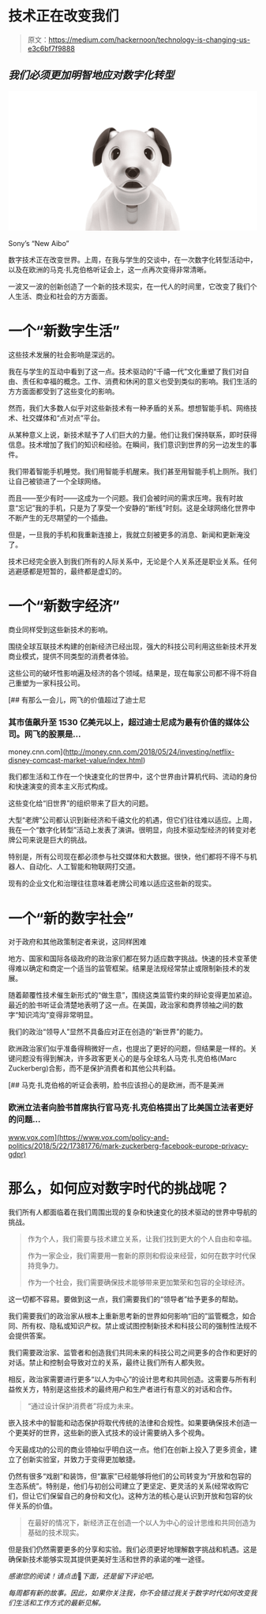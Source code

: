 # 技术正在改变我们

> 原文：<https://medium.com/hackernoon/technology-is-changing-us-e3c6bf7f9888>

## *我们必须更加明智地应对数字化转型*

![](img/a46ceaae2ec8da143fd7367ed30f5fd9.png)

Sony’s “New Aibo”

数字技术正在改变世界。上周，在我与学生的交谈中，在一次数字化转型活动中，以及在欧洲的马克·扎克伯格听证会上，这一点再次变得非常清晰。

一波又一波的创新创造了一个新的技术现实，在一代人的时间里，它改变了我们个人生活、商业和社会的方方面面。

# **一个“新数字生活”**

这些技术发展的社会影响是深远的。

我在与学生的互动中看到了这一点。技术驱动的“千禧一代”文化重塑了我们对自由、责任和幸福的概念。工作、消费和休闲的意义也受到类似的影响。我们生活的方方面面都受到了这些变化的影响。

然而，我们大多数人似乎对这些新技术有一种矛盾的关系。想想智能手机、网络技术、社交媒体和“点对点”平台。

从某种意义上说，新技术赋予了人们巨大的力量。他们让我们保持联系，即时获得信息。技术增加了我们的知识和经验。在瞬间，我们意识到世界的另一边发生的事件。

我们带着智能手机睡觉。我们用智能手机醒来。我们甚至用智能手机上厕所。我们让自己被锁进了一个全球网络。

而且——至少有时——这成为一个问题。我们会被时间的需求压垮。我有时故意“忘记”我的手机，只是为了享受一个安静的“断线”时刻。这是全球网络化世界中不断产生的无尽期望的一个插曲。

但是，一旦我的手机和我重新连接上，我就立刻被更多的消息、新闻和更新淹没了。

技术已经完全嵌入到我们所有的人际关系中，无论是个人关系还是职业关系。任何逃避感都是短暂的，最终都是虚幻的。

# **一个“新数字经济”**

商业同样受到这些新技术的影响。

围绕全球互联技术构建的创新经济已经出现，强大的科技公司利用这些新技术开发商业模式，提供不同类型的消费者体验。

这些公司的破坏性影响遍及经济的各个领域。结果是，现在每家公司都不得不将自己重塑为一家科技公司。

[](http://money.cnn.com/2018/05/24/investing/netflix-disney-comcast-market-value/index.html) [## 有那么一会儿，网飞的价值超过了迪士尼

### 其市值飙升至 1530 亿美元以上，超过迪士尼成为最有价值的媒体公司。网飞的股票是…

money.cnn.com](http://money.cnn.com/2018/05/24/investing/netflix-disney-comcast-market-value/index.html) 

我们都生活和工作在一个快速变化的世界中，这个世界由计算机代码、流动的身份和快速演变的资本主义形式构成。

这些变化给“旧世界”的组织带来了巨大的问题。

大型“老牌”公司都认识到新经济和千禧文化的机遇，但它们往往难以适应。上周，我在一个“数字化转型”活动上发表了演讲。很明显，向技术驱动型经济的转变对老牌公司来说是巨大的挑战。

特别是，所有公司现在都必须参与社交媒体和大数据。很快，他们都将不得不与机器人、自动化、人工智能和物联网打交道。

现有的企业文化和治理往往意味着老牌公司难以适应这些新的现实。

# **一个“新的数字社会”**

对于政府和其他政策制定者来说，这同样困难

地方、国家和国际各级政府的政治家们都在努力适应数字挑战。快速的技术变革使得难以确定和商定一个适当的监管框架。结果是法规经常禁止或限制新技术的发展。

随着颠覆性技术催生新形式的“做生意”，围绕这类监管约束的辩论变得更加紧迫。最近的脸书听证会清楚地表明了这一点。在美国，政治家和商界领袖之间的数字“知识鸿沟”变得非常明显。

我们的政治“领导人”显然不具备应对正在创造的“新世界”的能力。

欧洲政治家们似乎准备得稍微好一点，也提出了更好的问题，但结果是一样的。关键问题没有得到解决，许多政客更关心的是与全球名人马克·扎克伯格(Marc Zuckerberg)合影，而不是保护消费者和其他公共利益。

[](https://www.vox.com/policy-and-politics/2018/5/22/17381776/mark-zuckerberg-facebook-europe-privacy-gdpr) [## 马克·扎克伯格的听证会表明，脸书应该担心的是欧洲，而不是美洲

### 欧洲立法者向脸书首席执行官马克·扎克伯格提出了比美国立法者更好的问题…

www.vox.com](https://www.vox.com/policy-and-politics/2018/5/22/17381776/mark-zuckerberg-facebook-europe-privacy-gdpr) 

# **那么，如何应对数字时代的挑战呢？**

我们所有人都面临着在我们周围出现的复杂和快速变化的技术驱动的世界中导航的挑战。

> 作为个人，我们需要与技术建立关系，让我们找到更大的个人自由和幸福。
> 
> 作为一家企业，我们需要用一套新的原则和假设来经营，如何在数字时代保持竞争力。
> 
> 作为一个社会，我们需要确保技术能够带来更加繁荣和包容的全球经济。

这一切都不容易。要做到这一点，我们需要我们的“领导者”给予更多的帮助。

我们需要我们的政治家从根本上重新思考新的世界如何影响“旧的”监管概念，如合同、所有权、隐私或知识产权。禁止或试图控制新技术和科技公司的强制性法规不会提供答案。

我们需要政治家、监管者和创造我们共同未来的科技公司之间更多的合作和更好的对话。禁止和控制会导致对立的关系，最终让我们所有人都失败。

相反，政治家需要进行更多“以人为中心”的设计思考和共同创造。这需要与所有利益攸关方，特别是这些技术的最终用户和生产者进行有意义的对话和合作。

> “通过设计保护消费者”将成为未来。

嵌入技术中的智能和动态保护将取代传统的法律和合规性。如果要确保技术创造一个更美好的世界，这些新的嵌入式技术的设计需要纳入多个视角。

今天最成功的公司的商业领袖似乎明白这一点。他们在创新上投入了更多资金，建立了创新实验室，并致力于变得更加敏捷。

仍然有很多“戏剧”和装饰，但“赢家”已经能够将他们的公司转变为“开放和包容的生态系统”。特别是，他们与初创公司建立了更坚定、更灵活的关系(经常收购它们，但让它们保留自己的身份和文化)。这种方法的核心是认识到开放和包容的伙伴关系的价值。

> 在最好的情况下，新经济正在创造一个以人为中心的设计思维和共同创造为基础的技术现实。

但是我们仍然需要更多的分享和实验。我们必须更好地理解数字挑战和机遇。这是确保新技术能够实现其提供更美好生活和世界的承诺的唯一途径。

*感谢您的阅读！请点击*👏*下面，还是留下评论吧。*

*每周都有新的故事。因此，如果你关注我，你不会错过我关于数字时代如何改变我们生活和工作方式的最新见解。*
